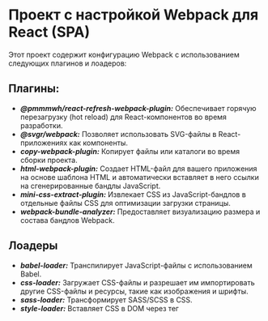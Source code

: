 # Проект с настройкой Webpack для React (SPA)

Этот проект содержит конфигурацию Webpack с использованием следующих плагинов и лоадеров:

## Плагины:

- ***@pmmmwh/react-refresh-webpack-plugin:*** Обеспечивает горячую перезагрузку (hot reload) для React-компонентов во
  время разработки.
- ***@svgr/webpack:*** Позволяет использовать SVG-файлы в React-приложениях как компоненты.
- ***copy-webpack-plugin:*** Копирует файлы или каталоги во время сборки проекта.
- ***html-webpack-plugin:*** Создает HTML-файл для вашего приложения на основе шаблона HTML и автоматически вставляет в
  него ссылки на сгенерированные бандлы JavaScript.
- ***mini-css-extract-plugin:*** Извлекает CSS из JavaScript-бандлов в отдельные файлы CSS для оптимизации загрузки
  страницы.
- ***webpack-bundle-analyzer:*** Предоставляет визуализацию размера и состава бандлов Webpack.

## Лоадеры

- ***babel-loader:*** Транспилирует JavaScript-файлы с использованием Babel.
- ***css-loader:*** Загружает CSS-файлы и разрешает им импортировать другие CSS-файлы и ресурсы, такие как изображения и
  шрифты.
- ***sass-loader:*** Трансформирует SASS/SCSS в CSS.
- ***style-loader:*** Вставляет CSS в DOM через тег <style>.
- ***ts-loader:*** Транспилирует TypeScript в JavaScript.
- ***fork-ts-checker-webpack-plugin:*** Позволяет запускать TypeScript type checking в отдельном процессе для ускорения
  сборки.

## Скрипты

- `start` Запускает приложение в режиме разработки с поддержкой горячей перезагрузки.
- `build:dev` Собирает проект для разработки.
- `build:prod` Собирает проект для продакшена.
- `build:mobile` Собирает проект для мобильной платформы.
- `build:desktop` Собирает проект для десктопной платформы.

## Установка

1. Клонируйте репозиторий

```shell
git clone https://github.com/ruslan4432013/webpack-react.git
```

2. Установите зависимости

```shell
npm install
```

## Использование

Смотрите раздел "Скрипты" для подробной информации о запуске и сборке проекта.

Конфигурационный файл написан на typescript, конфигурация webpack со всеми плагинами и лоадерами находится в папке `config/build`

### Объявление env-переменных, доступных в сборке

При необходимости в добавлении env-переменных необходимо их объявить в `config/build/plugins.build.ts` по примеру:

```typescript
new DefinePlugin({
  __PLATFORM__: JSON.stringify(platform),
  __ENV__: JSON.stringify(mode),
  // Ваши переменные
})
```

Использование в коде: 
```typescript jsx
export const App = () => {
  
  if (__ENV__ === 'development') {
    return <DevelopmentView/>
  }

  return <ProductionView/>
}
```
